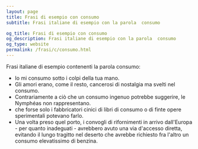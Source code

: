 ```yaml
---
layout: page
title: Frasi di esempio con consumo 
subtitle: Frasi italiane di esempio con la parola  consumo

og_title: Frasi di esempio con consumo 
og_description: Frasi italiane di esempio con la parola  consumo
og_type: website
permalink: /frasi/c/consumo.html
---
```


Frasi italiane di esempio contenenti la parola consumo:


- Io mi consumo sotto i colpi della tua mano.
- Gli amori erano, come il resto, cancerosi di nostalgia ma svelti nel consumo.
- Contrariamente a ciò che un consumo ingenuo potrebbe suggerire, le Nymphéas non rappresentano.
- che forse solo i fabbricatori cinici di libri di consumo o di finte opere sperimentali potevano farlo.
- Una volta preso quel porto, i convogli di rifornimenti in arrivo dall'Europa - per quanto inadeguati - avrebbero avuto una via d'accesso diretta, evitando il lungo tragitto nel deserto che avrebbe richiesto fra l'altro un consumo elevatissimo di benzina.
